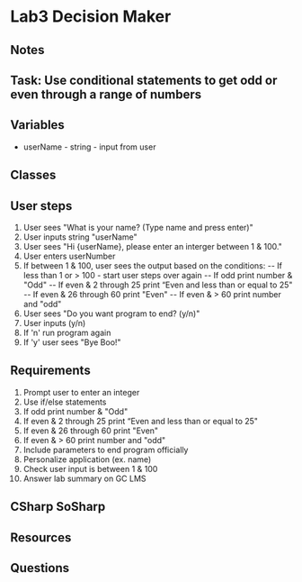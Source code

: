 ﻿# Lab3 Decision Maker

## Notes

## Task: Use conditional statements to get odd or even through a range of numbers

## Variables

- userName - string - input from user


## Classes

## User steps
1. User sees "What is your name? (Type name and   press enter)"
2. User inputs string "userName"
3. User sees "Hi {userName}, please enter an interger between 1 & 100."
4. User enters userNumber
5. If between 1 & 100, user sees the output based on the conditions:
    -- If less than 1 or > 100 - start user steps over again 
    -- If odd print number & "Odd"
    -- If even & 2 through 25 print “Even and less than or equal to 25"
    -- If even & 26 through 60 print "Even"
    -- If even & > 60 print number and "odd"
6. User sees "Do you want program to end? (y/n)"
7. User inputs (y/n)
8. If 'n' run program again
9. If 'y' user sees "Bye Boo!"


## Requirements

1. Prompt user to enter an integer
2. Use if/else statements
3. If odd print number & "Odd"
4. If even & 2 through 25 print “Even and less than or equal to 25"
5. If even & 26 through 60 print "Even"
6. If even & > 60 print number and "odd"
7. Include parameters to end program officially
8. Personalize application (ex. name)
9. Check user input is between 1 & 100
10. Answer lab summary on GC LMS 

## CSharp SoSharp

## Resources


## Questions
